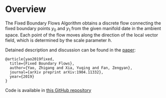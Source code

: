 # Overview

The Fixed Boundary Flows Algorithm obtains a discrete flow connecting the fixed boundary points $y_0$ and $y_1$ from the given manifold date in the ambient space. Each point of the flow moves along the direction of the local vector field, which is determined by the scale parameter $h$.

Detained description and discussion can be found in the [paper](https://arxiv.org/abs/1904.11332):

```
@article{yao2019fixed,
  title={Fixed Boundary Flows},
  author={Yao, Zhigang and Xia, Yuqing and Fan, Zengyan},
  journal={arXiv preprint arXiv:1904.11332},
  year={2019}
}
```
Code is available in [this GitHub repository](https://github.com/zhigang-yao/fixed-boundary-flows/)
